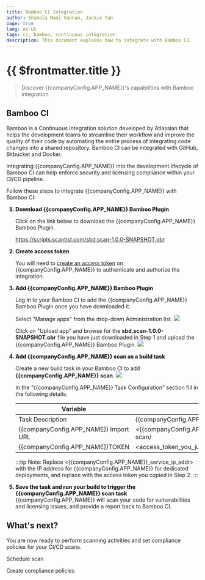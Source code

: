 ```yaml
---
title: Bamboo CI Integration
author: Shamala Mani Vannan, Jackie Tan
page: true
lang: en-US
tags: ci, bamboo, continuous integration
description: This document explains how to integrate with Bamboo CI
---
```


<script setup>
import { companyConfig } from '../../../../config/companyConfig.js'
</script>
<style scoped>
    ol>li {
        font-weight: 800;
    }
</style>

<ClientOnly>

# {{ $frontmatter.title }}

> Discover {{companyConfig.APP_NAME}}'s capabilities with Bamboo integration

## Bamboo CI

Bamboo is a Continuous Integration solution developed by Atlassian that helps the development teams to streamline their workflow and improve the quality of their code by automating the entire process of integrating code changes into a shared repository. Bamboo CI can be integrated with GitHub, Bitbucket and Docker.

Integrating {{companyConfig.APP_NAME}} into the development lifecycle of Bamboo CI can help enforce security and licensing compliance within your CI/CD pipeline.

Follow these steps to integrate {{companyConfig.APP_NAME}} with Bamboo CI:

<ol>
<li>Download {{companyConfig.APP_NAME}} Bamboo Plugin</li>

Click on the link below to download the {{companyConfig.APP_NAME}} Bamboo Plugin.

<a href="https://scripts.scantist.com/sbd.scan-1.0.0-SNAPSHOT.obr">https://scripts.scantist.com/sbd.scan-1.0.0-SNAPSHOT.obr</a>

<li>Create access token</li>

You will need to <a href="../Settings/Access-Tokens">create an access token</a> on {{companyConfig.APP_NAME}} to authenticate and authorize the integration.

<li>Add {{companyConfig.APP_NAME}} Bamboo Plugin</li>

Log in to your Bamboo CI to add the {{companyConfig.APP_NAME}} Bamboo Plugin once you have downloaded it.

Select "Manage apps" from the drop-down Administration list.
<img src="/images/Build-based-Scan-CICD-Pipeline/bamboo/step3.1.png"/>

Click on "Upload app" and browse for the <b>sbd.scan-1.0.0-SNAPSHOT.obr</b> file you have just downloaded in Step 1 and upload the {{companyConfig.APP_NAME}} Bamboo Plugin.
<img src="/images/Build-based-Scan-CICD-Pipeline/bamboo/step3.2.png"/>

<li>Add {{companyConfig.APP_NAME}} scan as a build task</li>

Create a new build task in your Bamboo CI to add <b>{{companyConfig.APP_NAME}} scan</b>.
<img src="/images/Build-based-Scan-CICD-Pipeline/bamboo/step4.1.png"/>

In the "{{companyConfig.APP_NAME}} Task Configuration" section fill in the following details:

<table>
    <thead>
        <th>Variable</th>
        <th>Value</th>
    </thead>
    <tbody>
        <tr>
            <td>Task Description</td>
            <td>{{companyConfig.APP_NAME}} CI Scan</td>
        </tr>
        <tr>
            <td>{{companyConfig.APP_NAME}} Import URL</td>
            <td>&lt;{{companyConfig.APP_NAME}}_service_ip_addr&gt;/ci-scan/</td>
        </tr>
        <tr>
            <td>{{companyConfig.APP_NAME}}TOKEN</td>
            <td>&lt;access_token_you_just_copied&gt;/ci-scan/</td>
        </tr>
    </tbody>
</table>

:::tip Note: Replace <{{companyConfig.APP_NAME}}\_service_ip_addr> with the IP address for {{companyConfig.APP_NAME}} for dedicated deployments, and replace with the access token you copied in Step 2.
:::

<li>Save the task and run your build to trigger the {{companyConfig.APP_NAME}} scan task</li>
{{companyConfig.APP_NAME}} will scan your code for vulnerabilities and licensing issues, and provide a report back to Bamboo CI.

</ol>

## What's next?

You are now ready to perform scanning activities and set compliance policies for your CI/CD scans.

Schedule scan

Create compliance policies

</ClientOnly>
